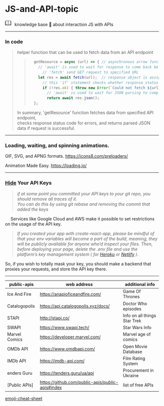 # JS-and-API-topic
<img src="https://github.com/SKindij/SKindij/blob/main/animation/Book.gif" title="Book" alt="Book" width="20" height="20"/>&ensp; knowledge base :dragon: about interaction JS with APIs

___

### In code 

> helper function that can be used to fetch data from an API endpoint
> > ```javascript  
> >   getResource = async (url) => { // asynchronous arrow function that takes in a url parameter
> >     // 'await' is used to wait for response to come back before moving on to next line of code
> >       // 'fetch' send GET request to specified URL
> >     let res = await fetch(url);  // response object is assigned to 'res' variable
> >       // this 'if' statement checks whether response status code is not in 200-299 range
> >       if (!res.ok) { throw new Error(`Could not fetch ${url}, status: ${res.status}`); } 
> >         // 'await' is used to wait for JSON parsing to complete before returning data
> >         return await res.json();
> >   };
> > ```
> In summary, 'getResource' function fetches data from specified API endpoint,<br> 
>   checks response status code for errors, and returns parsed JSON data if request is successful.
___

### Loading, waiting, and spinning animations.

GIF, SVG, and APNG formats. https://icons8.com/preloaders/

Animation Made Easy. https://loading.io/


___

### [Hide](https://betterprogramming.pub/how-to-hide-your-api-keys-c2b952bc07e6) Your API Keys
> _if at some point you committed your API keys to your git repo, you should remove all traces of it. \
> You can do this by using git rebase and removing the commit that added the keys_

&emsp; Services like Google Cloud and AWS make it possible to set restrictions on the usage of the API key.

> _If you created your app with create-react-app, please be mindful of that your env variables will become a part of the build, meaning, they will be publicly available for anyone who’d inspect your files. Then, before deploying your page, delete the .env file and use the platform’s key management system ( for [Heroku](https://www.heroku.com/) or [Netlify](https://www.netlify.com/) )._


So, if you wish to totally mask your key, you should make a backend that proxies your requests, and store the API key there.





___

|     public-apis         |      web address          | additional info              |
|-------------------------|---------------------------|------------------------------|
| Ice And Fire  | https://anapioficeandfire.com/      | Game Of Thrones              |
| Catalogopolis | https://api.catalogopolis.xyz/docs/ | Doctor Who episodes          |
| STAPI         | http://stapi.co/                    | Info on all things Star Trek |
| SWAPI         | https://www.swapi.tech/             | Star Wars Info               |
| Marvel Comics | https://developer.marvel.com/       | Marvel age of comics         |
| OMDb API      | https://www.omdbapi.com/            | Open Movie Database          |
| IMDb API      | https://imdb-api.com/               | Film Rating System           |
| enders Guru   | https://tenders.guru/ua/api         | Procurement in Ukraine       |
[Public APIs]   | https://github.com/public-apis/public-apis#index | list of free APIs |

[emoji-cheat-sheet](https://github.com/ikatyang/emoji-cheat-sheet/blob/master/README.md)
